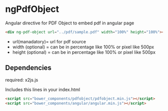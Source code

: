 ngPdfObject
=============

Angular directive for PDF Object to embed pdf in angular page

```html
<div ng-pdf-object url="../pdf/sample.pdf" width="100%" height="100%"></div>
```
* url(manadatory)= url for pdf source
* width (optional) = can be in percentage like 100% or pixel like 500px
* height (optional) = can be in percentage like 100% or pixel like 500px

## Dependencies
required: x2js.js

Includes this lines in your index.html
```html
<script src="bower_components/pdfobject/pdfobject.min.js"></script>
<script src="bower_components/angular/angular.min.js"></script>
```
